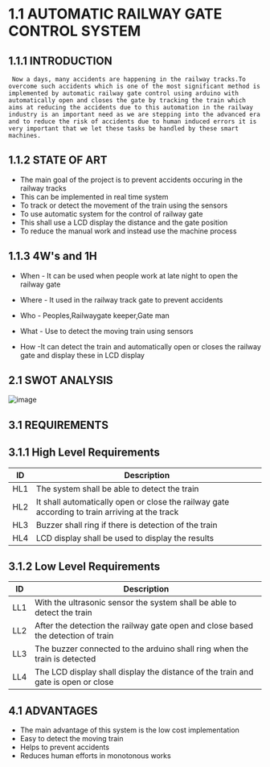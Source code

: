 # 1.1 AUTOMATIC RAILWAY GATE CONTROL SYSTEM

## 1.1.1 INTRODUCTION
     Now a days, many accidents are happening in the railway tracks.To overcome such accidents which is one of the most significant method is implemented by automatic railway gate control using arduino with automatically open and closes the gate by tracking the train which aims at reducing the accidents due to this automation in the railway industry is an important need as we are stepping into the advanced era and to reduce the risk of accidents due to human induced errors it is very important that we let these tasks be handled by these smart machines. 
     
## 1.1.2 STATE OF ART
* The main goal of  the project is to prevent accidents occuring in the railway tracks
* This can be implemented in real time system
* To track or detect the movement of the train using the sensors
* To use automatic system for the control of railway gate 
* This shall use a LCD display the distance and the gate position
* To reduce the manual work and instead use the machine process

## 1.1.3 4W's and 1H
* When  - It can be used when people work at late night to open the railway gate
* Where - It used in the railway track gate to prevent accidents
* Who   - Peoples,Railwaygate keeper,Gate man
* What  - Use to detect the moving train using sensors

* How   -It can detect the train and automatically open or closes the railway gate and display these in LCD display
  
## 2.1 SWOT ANALYSIS

![image](https://user-images.githubusercontent.com/98879965/157074965-baf1239c-4f99-4687-9c5a-c2050d606497.png)


## 3.1 REQUIREMENTS
## 3.1.1 High Level Requirements
| ID  |                    Description                                                                                  |
| --  | -----------                                                                                                     |
| HL1 | The system shall be able to detect the train                                                                    |
| HL2 | It shall automatically open or close the railway gate according to train arriving at the track                  |  
| HL3 | Buzzer shall ring if there is detection of the train                                                            |
| HL4 | LCD display shall be used to display the results                                                                |

## 3.1.2 Low Level Requirements 
| ID  |                    Description                                                      |                                                    
| --  | -----------                                                                         |                                                                          
| LL1 | With the ultrasonic sensor the system shall be able to detect the train             |      
| LL2 | After the detection the railway gate open and close based the detection of train    |
| LL3 | The buzzer connected to the arduino shall ring when the train is detected           | 
| LL4 | The LCD display shall display the distance of the train and gate is open or close   |


## 4.1 ADVANTAGES
* The main advantage of this system is the low cost implementation
* Easy to detect the moving train 
* Helps to prevent accidents
* Reduces human efforts in monotonous works
